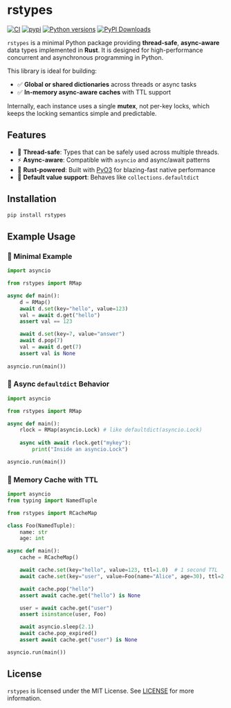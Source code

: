 
# rstypes

[![CI](https://img.shields.io/github/actions/workflow/status/brian-goo/rstypes/ci.yml?branch=main&logo=github&label=CI)](https://github.com/brian-goo/rstypes/actions?query=event%3Apush+branch%3Amain+workflow%3ACI)
[![pypi](https://img.shields.io/pypi/v/rstypes.svg)](https://pypi.org/project/rstypes)
[![Python versions](https://img.shields.io/badge/python-3.10%20%7C%203.11%20%7C%203.12%20%7C%203.13-blue)](https://github.com/brian-goo/rstypes)
[![PyPI Downloads](https://static.pepy.tech/badge/rstypes)](https://pepy.tech/projects/rstypes)

`rstypes` is a minimal Python package providing **thread-safe**, **async-aware** data types implemented in **Rust**. It is designed for high-performance concurrent and asynchronous programming in Python.

This library is ideal for building:
- ✅ **Global or shared dictionaries** across threads or async tasks
- ✅ **In-memory async-aware caches** with TTL support

Internally, each instance uses a single **mutex**, not per-key locks, which keeps the locking semantics simple and predictable.

## Features

- 🧵 **Thread-safe**: Types that can be safely used across multiple threads.
- ⚡ **Async-aware**: Compatible with `asyncio` and async/await patterns
- 🚀 **Rust-powered**: Built with [PyO3](https://github.com/PyO3/pyo3) for blazing-fast native performance
- 🔐 **Default value support**: Behaves like `collections.defaultdict`

## Installation

```bash
pip install rstypes
```

## Example Usage

### 🔹 Minimal Example

```python
import asyncio

from rstypes import RMap

async def main():
    d = RMap()
    await d.set(key="hello", value=123)
    val = await d.get("hello")
    assert val == 123

    await d.set(key=7, value="answer")
    await d.pop(7)
    val = await d.get(7)
    assert val is None
    
asyncio.run(main())
```

### 🔹 Async `defaultdict` Behavior

```python
import asyncio

from rstypes import RMap

async def main():
    rlock = RMap(asyncio.Lock) # like defaultdict(asyncio.Lock)
    
    async with await rlock.get("mykey"):
        print("Inside an asyncio.Lock")

asyncio.run(main())
```

### 🔹 Memory Cache with TTL

```python
import asyncio
from typing import NamedTuple

from rstypes import RCacheMap

class Foo(NamedTuple):
    name: str
    age: int

async def main():
    cache = RCacheMap()

    await cache.set(key="hello", value=123, ttl=1.0)  # 1 second TTL
    await cache.set(key="user", value=Foo(name="Alice", age=30), ttl=2.0)  # 2 seconds TTL

    await cache.pop("hello")
    assert await cache.get("hello") is None

    user = await cache.get("user")
    assert isinstance(user, Foo)

    await asyncio.sleep(2.1)
    await cache.pop_expired()
    assert await cache.get("user") is None

asyncio.run(main())
```

## License

`rstypes` is licensed under the MIT License. See [LICENSE](LICENSE) for more information.

